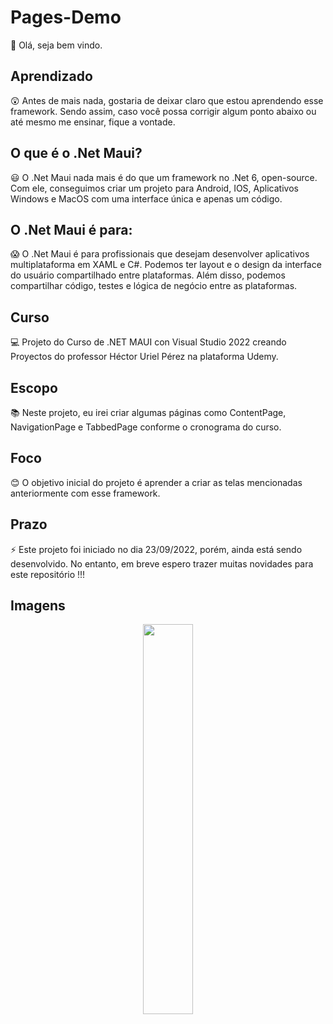 # Pages-Demo

👋 Olá, seja bem vindo.

## Aprendizado

😲 Antes de mais nada, gostaria de deixar claro que estou aprendendo esse framework. Sendo assim, caso você possa corrigir algum ponto abaixo ou até mesmo me ensinar, fique a vontade.

## O que é o .Net Maui?

😃 O .Net Maui nada mais é do que um framework no .Net 6, open-source. Com ele, conseguimos criar um projeto para Android, IOS, Aplicativos Windows e MacOS com uma interface única e apenas um código.

## O .Net Maui é para:

😱 O .Net Maui é para profissionais que desejam desenvolver aplicativos multiplataforma em XAML e C#. Podemos ter layout e o design da interface do usuário compartilhado entre plataformas. Além disso, podemos compartilhar código, testes e lógica de negócio entre as plataformas.

## Curso

💻 Projeto do Curso de .NET MAUI con Visual Studio 2022 creando Proyectos do professor Héctor Uriel Pérez na plataforma Udemy.

## Escopo

📚 Neste projeto, eu irei criar algumas páginas como ContentPage, NavigationPage e TabbedPage conforme o cronograma do curso.

## Foco

😊 O objetivo inicial do projeto é aprender a criar as telas mencionadas  anteriormente com esse framework.

## Prazo

⚡ Este projeto foi iniciado no dia 23/09/2022, porém, ainda está sendo desenvolvido. No entanto, em breve espero trazer muitas novidades para este repositório !!!

## Imagens

<p float="left" align="center">
   <img src=https://i.ibb.co/x5Q7tYR/Start-1.jpg width="40%" />
</p> 
